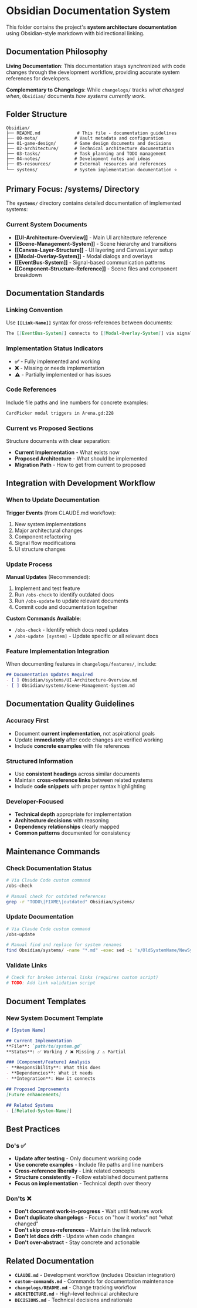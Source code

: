 # Obsidian Documentation System

This folder contains the project's **system architecture documentation** using Obsidian-style markdown with bidirectional linking.

## Documentation Philosophy

**Living Documentation**: This documentation stays synchronized with code changes through the development workflow, providing accurate system references for developers.

**Complementary to Changelogs**: While `changelogs/` tracks *what changed when*, `Obsidian/` documents *how systems currently work*.

## Folder Structure

```
Obsidian/
├── README.md              # This file - documentation guidelines
├── 00-meta/              # Vault metadata and configuration
├── 01-game-design/       # Game design documents and decisions  
├── 02-architecture/      # Technical architecture documentation
├── 03-tasks/             # Task planning and TODO management
├── 04-notes/             # Development notes and ideas
├── 05-resources/         # External resources and references
└── systems/              # System implementation documentation ⭐
```

## Primary Focus: /systems/ Directory

The **`systems/`** directory contains detailed documentation of implemented systems:

### Current System Documents
- **[[UI-Architecture-Overview]]** - Main UI architecture reference
- **[[Scene-Management-System]]** - Scene hierarchy and transitions  
- **[[Canvas-Layer-Structure]]** - UI layering and CanvasLayer setup
- **[[Modal-Overlay-System]]** - Modal dialogs and overlays
- **[[EventBus-System]]** - Signal-based communication patterns
- **[[Component-Structure-Reference]]** - Scene files and component breakdown

## Documentation Standards

### Linking Convention
Use **`[[Link-Name]]`** syntax for cross-references between documents:
```markdown
The [[EventBus-System]] connects to [[Modal-Overlay-System]] via signals.
```

### Implementation Status Indicators
- **✅** - Fully implemented and working
- **❌** - Missing or needs implementation
- **⚠️** - Partially implemented or has issues

### Code References
Include file paths and line numbers for concrete examples:
```markdown
CardPicker modal triggers in Arena.gd:228
```

### Current vs Proposed Sections
Structure documents with clear separation:
- **Current Implementation** - What exists now
- **Proposed Architecture** - What should be implemented
- **Migration Path** - How to get from current to proposed

## Integration with Development Workflow

### When to Update Documentation

**Trigger Events** (from CLAUDE.md workflow):
1. New system implementations
2. Major architectural changes  
3. Component refactoring
4. Signal flow modifications
5. UI structure changes

### Update Process

**Manual Updates** (Recommended):
1. Implement and test feature
2. Run `/obs-check` to identify outdated docs
3. Run `/obs-update` to update relevant documents  
4. Commit code and documentation together

**Custom Commands Available**:
- `/obs-check` - Identify which docs need updates
- `/obs-update [system]` - Update specific or all relevant docs

### Feature Implementation Integration

When documenting features in `changelogs/features/`, include:
```markdown
## Documentation Updates Required
- [ ] Obsidian/systems/UI-Architecture-Overview.md
- [ ] Obsidian/systems/Scene-Management-System.md
```

## Documentation Quality Guidelines

### Accuracy First
- Document **current implementation**, not aspirational goals
- Update **immediately** after code changes are verified working
- Include **concrete examples** with file references

### Structured Information
- Use **consistent headings** across similar documents
- Maintain **cross-reference links** between related systems
- Include **code snippets** with proper syntax highlighting

### Developer-Focused
- **Technical depth** appropriate for implementation
- **Architecture decisions** with reasoning
- **Dependency relationships** clearly mapped
- **Common patterns** documented for consistency

## Maintenance Commands

### Check Documentation Status
```bash
# Via Claude Code custom command
/obs-check

# Manual check for outdated references
grep -r "TODO\|FIXME\|outdated" Obsidian/systems/
```

### Update Documentation
```bash
# Via Claude Code custom command  
/obs-update

# Manual find and replace for system renames
find Obsidian/systems/ -name "*.md" -exec sed -i 's/OldSystemName/NewSystemName/g' {} \;
```

### Validate Links
```bash
# Check for broken internal links (requires custom script)
# TODO: Add link validation script
```

## Document Templates

### New System Document Template
```markdown
# [System Name]

## Current Implementation
**File**: `path/to/system.gd`
**Status**: ✅ Working / ❌ Missing / ⚠️ Partial

### [Component/Feature] Analysis
- **Responsibility**: What this does
- **Dependencies**: What it needs
- **Integration**: How it connects

## Proposed Improvements
[Future enhancements]

## Related Systems
- [[Related-System-Name]]
```

## Best Practices

### Do's ✅
- **Update after testing** - Only document working code
- **Use concrete examples** - Include file paths and line numbers  
- **Cross-reference liberally** - Link related concepts
- **Structure consistently** - Follow established document patterns
- **Focus on implementation** - Technical depth over theory

### Don'ts ❌
- **Don't document work-in-progress** - Wait until features work
- **Don't duplicate changelogs** - Focus on "how it works" not "what changed"
- **Don't skip cross-references** - Maintain the link network
- **Don't let docs drift** - Update when code changes
- **Don't over-abstract** - Stay concrete and actionable

## Related Documentation

- **`CLAUDE.md`** - Development workflow (includes Obsidian integration)
- **`custom-commands.md`** - Commands for documentation maintenance
- **`changelogs/README.md`** - Change tracking workflow
- **`ARCHITECTURE.md`** - High-level technical architecture
- **`DECISIONS.md`** - Technical decisions and rationale